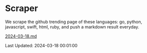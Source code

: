 # Scraper

We scrape the github trending page of these languages: go, python, javascript, swift, html, ruby, and push a markdown result everyday.

[2024-03-18.md](https://github.com/henson/Scraper/blob/master/2024-03-18.md)

Last Updated: 2024-03-18 00:01:00